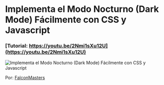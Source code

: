 # Implementa el Modo Nocturno (Dark Mode) Fácilmente con CSS y Javascript
### [Tutorial: https://youtu.be/2Nmi1sXu12U](https://youtu.be/2Nmi1sXu12U)

![Implementa el Modo Nocturno (Dark Mode) Fácilmente con CSS y Javascript](https://raw.githubusercontent.com/falconmasters/dark-mode-con-javascript/master/img/thumb.png)

Por: [FalconMasters](http://www.falconmasters.com)